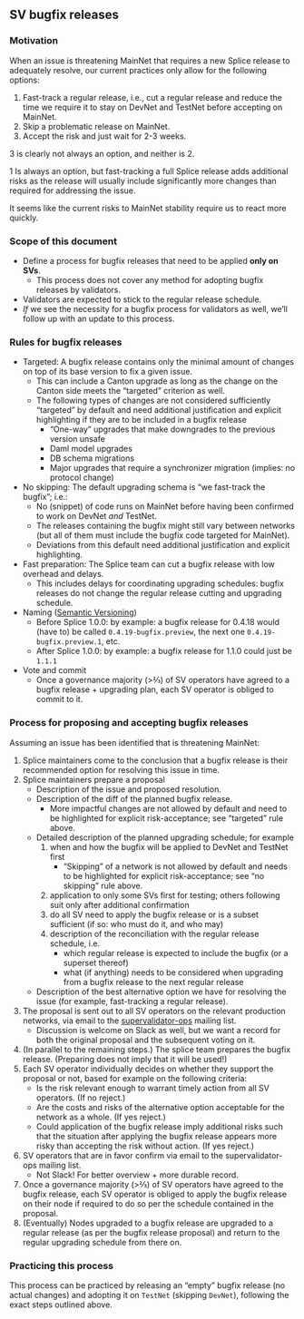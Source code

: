 ## SV bugfix releases

### Motivation

When an issue is threatening MainNet that requires a new Splice release to adequately resolve, our current practices only allow for the following options:

1. Fast-track a regular release, i.e., cut a regular release and reduce the time we require it to stay on DevNet and TestNet before accepting on MainNet.
2. Skip a problematic release on MainNet.
3. Accept the risk and just wait for 2-3 weeks.

3 is clearly not always an option, and neither is 2\.

1 Is always an option, but fast-tracking a full Splice release adds additional risks as the release will usually include significantly more changes than required for addressing the issue.

It seems like the current risks to MainNet stability require us to react more quickly.

### Scope of this document

* Define a process for bugfix releases that need to be applied **only on SVs**.
  * This process does not cover any method for adopting bugfix releases by validators.
* Validators are expected to stick to the regular release schedule.
* *If* we see the necessity for a bugfix process for validators as well, we’ll follow up with an update to this process.

### Rules for bugfix releases

* Targeted: A bugfix release contains only the minimal amount of changes on top of its base version to fix a given issue.
  * This can include a Canton upgrade as long as the change on the Canton side meets the “targeted” criterion as well.
  * The following types of changes are not considered sufficiently “targeted” by default and need additional justification and explicit highlighting if they are to be included in a bugfix release
    * “One-way” upgrades that make downgrades to the previous version unsafe
    * Daml model upgrades
    * DB schema migrations
    * Major upgrades that require a synchronizer migration (implies: no protocol change)
* No skipping: The default upgrading schema is “we fast-track the bugfix”; i.e.:
  * No (snippet) of code runs on MainNet before having been confirmed to work on DevNet *and* TestNet.
  * The releases containing the bugfix might still vary between networks (but all of them must include the bugfix code targeted for MainNet).
  * Deviations from this default need additional justification and explicit highlighting.
* Fast preparation: The Splice team can cut a bugfix release with low overhead and delays.
  * This includes delays for coordinating upgrading schedules: bugfix releases do not change the regular release cutting and upgrading schedule.
* Naming ([Semantic Versioning](https://semver.org/spec/v2.0.0.html))
  * Before Splice 1.0.0: by example: a bugfix release for 0.4.18 would (have to) be called `0.4.19-bugfix.preview`, the next one `0.4.19-bugfix.preview.1`, etc.
  * After Splice 1.0.0: by example: a bugfix release for 1.1.0 could just be `1.1.1`
* Vote and commit
  * Once a governance majority (\>⅔) of SV operators have agreed to a bugfix release \+ upgrading plan, each SV operator is obliged to commit to it.

### Process for proposing and accepting bugfix releases

Assuming an issue has been identified that is threatening MainNet:

1. Splice maintainers come to the conclusion that a bugfix release is their recommended option for resolving this issue in time.
2. Splice maintainers prepare a proposal
   * Description of the issue and proposed resolution.
   * Description of the diff of the planned bugfix release.
     * More impactful changes are not allowed by default and need to be highlighted for explicit risk-acceptance; see “targeted” rule above.
   * Detailed description of the planned upgrading schedule; for example
     1. when and how the bugfix will be applied to DevNet and TestNet first
        * “Skipping” of a network is not allowed by default and needs to be highlighted for explicit risk-acceptance; see “no skipping” rule above.
     2. application to only some SVs first for testing; others following suit only after additional confirmation
     3. do all SV need to apply the bugfix release or is a subset sufficient (if so: who must do it, and who may)
     4. description of the reconciliation with the regular release schedule, i.e.
        * which regular release is expected to include the bugfix (or a superset thereof)
        * what (if anything) needs to be considered when upgrading from a bugfix release to the next regular release
   * Description of the best alternative option we have for resolving the issue (for example, fast-tracking a regular release).
3. The proposal is sent out to all SV operators on the relevant production networks, via email to the [supervalidator-ops](https://lists.sync.global/g/supervalidator-ops) mailing list.
   * Discussion is welcome on Slack as well, but we want a record for both the original proposal and the subsequent voting on it.
4. (In parallel to the remaining steps.) The splice team prepares the bugfix release. (Preparing does not imply that it will be used\!)
5. Each SV operator individually decides on whether they support the proposal or not, based for example on the following criteria:
   * Is the risk relevant enough to warrant timely action from all SV operators. (If no reject.)
   * Are the costs and risks of the alternative option acceptable for the network as a whole. (If yes reject.)
   * Could application of the bugfix release imply additional risks such that the situation after applying the bugfix release appears more risky than accepting the risk without action. (If yes reject.)
6. SV operators that are in favor confirm via email to the supervalidator-ops mailing list.
   * Not Slack\! For better overview \+ more durable record.
7. Once a governance majority (\>⅔) of SV operators have agreed to the bugfix release, each SV operator is obliged to apply the bugfix release on their node if required to do so per the schedule contained in the proposal.
8. (Eventually) Nodes upgraded to a bugfix release are upgraded to a regular release (as per the bugfix release proposal) and return to the regular upgrading schedule from there on.

### Practicing this process

This process can be practiced by releasing an “empty” bugfix release (no actual changes) and adopting it on `TestNet` (skipping `DevNet`), following the exact steps outlined above.
